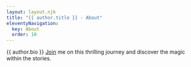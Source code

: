 ```yaml
---
layout: layout.njk
title: "{{ author.title }} - About"
eleventyNavigation:
  key: About
  order: 10
---
```




{{ author.bio }}
<a href="{% link 'join' %}">Join</a> me on this thrilling journey and discover the magic within the stories.